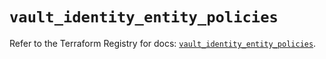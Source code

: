 # `vault_identity_entity_policies`

Refer to the Terraform Registry for docs: [`vault_identity_entity_policies`](https://registry.terraform.io/providers/hashicorp/vault/4.2.0/docs/resources/identity_entity_policies).
